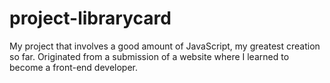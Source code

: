 # project-librarycard
My project that involves a good amount of JavaScript, my greatest creation so far.
Originated from a submission of a website where I learned to become a front-end developer.
